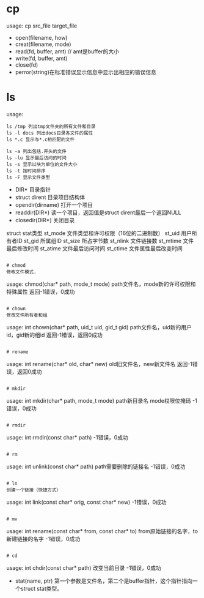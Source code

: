 # cp
usage: cp src_file target_file

* open(filename, how)
* creat(filename, mode)
* read(fd, buffer, amt) // amt是buffer的大小
* write(fd, buffer, amt)
* close(fd)
* perror(string)在标准错误显示信息中显示出相应的错误信息

# ls
usage:
```
ls /tmp 列出tmp文件夹的所有文件和目录
ls -l docs 列出docs目录各文件的属性
ls *.c 显示与*.c相匹配的文件

ls -a 列出包括.开头的文件
ls -lu 显示最后访问的时间
ls -s 显示以块为单位的文件大小
ls -t 按时间排序
ls -F 显示文件类型
```
* DIR* 目录指针
* struct dirent 目录项目结构体
* opendir(dirname) 打开一个项目
* readdir(DIR*) 读一个项目，返回值是struct dirent最后一个返回NULL
* closedir(DIR*) 关闭目录

struct stat类型
st_mode 文件类型和许可权限（16位的二进制数）
st_uid 用户所有者ID
st_gid 所属组ID
st_size 所占字节数
st_nlink 文件链接数
st_mtime 文件最后修改时间
st_atime 文件最后访问时间
st_ctime 文件属性最后改变时间
```

# chmod
修改文件模式.
```
usage:
chmod(char* path, mode_t mode)
path文件名，mode新的许可权限和特殊属性
返回-1错误，0成功
```

# chown
修改文件所有者和组
```
usage:
int chown(char* path, uid_t uid, gid_t gid)
path文件名，uid新的用户id，gid新的组id
返回-1错误，返回0成功
```

# rename
```
usage:
int rename(char* old, char* new)
old旧文件名，new新文件名
返回-1错误，返回0成功
```

# mkdir
```
usage: 
int mkdir(char* path, mode_t mode)
path新目录名 mode权限位掩码
-1错误，0成功
```

# rmdir
```
usage:
int rmdir(const char* path)
-1错误，0成功
```

# rm
```
usage:
int unlink(const char* path)
path需要删除的链接名
-1错误，0成功
```

# ln
创建一个链接（快捷方式）
```
usage:
int link(const char* orig, const char* new)
-1错误，0成功
```

# mv
```
usage:
int rename(const char* from, const char* to)
from原始链接的名字，to新建链接的名字
-1错误，0成功
```

# cd
```
usage:
int chdir(const char* path)
改变当前目录
-1错误，0成功
* stat(name, ptr) 第一个参数是文件名，第二个是buffer指针，这个指针指向一个struct stat类型。
```
